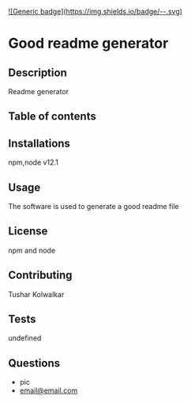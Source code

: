 
  [![Generic badge](https://img.shields.io/badge/<Good Readme Generator>-<COMPLETE>-<COLOR>.svg)](https://shields.io/)
  
  # Good readme generator
  
  ## Description
  Readme generator
  
  ## Table of contents
  ## 
  
  ## Installations
  npm,node v12.1

  ## Usage
  The software is used to generate a good readme file

  ## License
  npm and node

  ## Contributing
  Tushar Kolwalkar

  ## Tests
  undefined

  ## Questions
  * pic
  * email@email.com
  